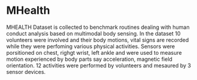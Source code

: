 # MHealth
MHEALTH Dataset is collected to benchmark routines dealing with human conduct analysis based on multimodal body sensing. 
In the dataset 10 volunteers were involved and their body motions, vital signs are recorded while they were perfoming various physical activities. Sensors were porsitioned on chest, righgt wrist, left ankle and were used to measure motion experienced by body parts say acceleration, magnetic field orientation. 12 activities were performed by volunteers and mesaured by 3 sensor devices.
